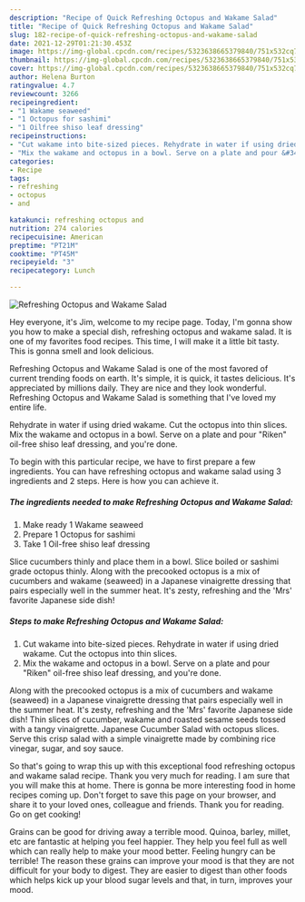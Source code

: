 ```yaml
---
description: "Recipe of Quick Refreshing Octopus and Wakame Salad"
title: "Recipe of Quick Refreshing Octopus and Wakame Salad"
slug: 182-recipe-of-quick-refreshing-octopus-and-wakame-salad
date: 2021-12-29T01:21:30.453Z
image: https://img-global.cpcdn.com/recipes/5323638665379840/751x532cq70/refreshing-octopus-and-wakame-salad-recipe-main-photo.jpg
thumbnail: https://img-global.cpcdn.com/recipes/5323638665379840/751x532cq70/refreshing-octopus-and-wakame-salad-recipe-main-photo.jpg
cover: https://img-global.cpcdn.com/recipes/5323638665379840/751x532cq70/refreshing-octopus-and-wakame-salad-recipe-main-photo.jpg
author: Helena Burton
ratingvalue: 4.7
reviewcount: 3266
recipeingredient:
- "1 Wakame seaweed"
- "1 Octopus for sashimi"
- "1 Oilfree shiso leaf dressing"
recipeinstructions:
- "Cut wakame into bite-sized pieces. Rehydrate in water if using dried wakame. Cut the octopus into thin slices."
- "Mix the wakame and octopus in a bowl. Serve on a plate and pour &#34;Riken&#34; oil-free shiso leaf dressing, and you&#39;re done."
categories:
- Recipe
tags:
- refreshing
- octopus
- and

katakunci: refreshing octopus and 
nutrition: 274 calories
recipecuisine: American
preptime: "PT21M"
cooktime: "PT45M"
recipeyield: "3"
recipecategory: Lunch

---
```



![Refreshing Octopus and Wakame Salad](https://img-global.cpcdn.com/recipes/5323638665379840/751x532cq70/refreshing-octopus-and-wakame-salad-recipe-main-photo.jpg)

Hey everyone, it's Jim, welcome to my recipe page. Today, I'm gonna show you how to make a special dish, refreshing octopus and wakame salad. It is one of my favorites food recipes. This time, I will make it a little bit tasty. This is gonna smell and look delicious.

Refreshing Octopus and Wakame Salad is one of the most favored of current trending foods on earth. It's simple, it is quick, it tastes delicious. It's appreciated by millions daily. They are nice and they look wonderful. Refreshing Octopus and Wakame Salad is something that I've loved my entire life.

Rehydrate in water if using dried wakame. Cut the octopus into thin slices. Mix the wakame and octopus in a bowl. Serve on a plate and pour &#34;Riken&#34; oil-free shiso leaf dressing, and you&#39;re done.


To begin with this particular recipe, we have to first prepare a few ingredients. You can have refreshing octopus and wakame salad using 3 ingredients and 2 steps. Here is how you can achieve it.

<!--inarticleads1-->

##### The ingredients needed to make Refreshing Octopus and Wakame Salad:

1. Make ready 1 Wakame seaweed
1. Prepare 1 Octopus for sashimi
1. Take 1 Oil-free shiso leaf dressing


Slice cucumbers thinly and place them in a bowl. Slice boiled or sashimi grade octopus thinly. Along with the precooked octopus is a mix of cucumbers and wakame (seaweed) in a Japanese vinaigrette dressing that pairs especially well in the summer heat. It&#39;s zesty, refreshing and the &#39;Mrs&#39; favorite Japanese side dish! 

<!--inarticleads2-->

##### Steps to make Refreshing Octopus and Wakame Salad:

1. Cut wakame into bite-sized pieces. Rehydrate in water if using dried wakame. Cut the octopus into thin slices.
1. Mix the wakame and octopus in a bowl. Serve on a plate and pour &#34;Riken&#34; oil-free shiso leaf dressing, and you&#39;re done.


Along with the precooked octopus is a mix of cucumbers and wakame (seaweed) in a Japanese vinaigrette dressing that pairs especially well in the summer heat. It&#39;s zesty, refreshing and the &#39;Mrs&#39; favorite Japanese side dish! Thin slices of cucumber, wakame and roasted sesame seeds tossed with a tangy vinaigrette. Japanese Cucumber Salad with octopus slices. Serve this crisp salad with a simple vinaigrette made by combining rice vinegar, sugar, and soy sauce. 

So that's going to wrap this up with this exceptional food refreshing octopus and wakame salad recipe. Thank you very much for reading. I am sure that you will make this at home. There is gonna be more interesting food in home recipes coming up. Don't forget to save this page on your browser, and share it to your loved ones, colleague and friends. Thank you for reading. Go on get cooking!

Grains can be good for driving away a terrible mood. Quinoa, barley, millet, etc are fantastic at helping you feel happier. They help you feel full as well which can really help to make your mood better. Feeling hungry can be terrible! The reason these grains can improve your mood is that they are not difficult for your body to digest. They are easier to digest than other foods which helps kick up your blood sugar levels and that, in turn, improves your mood.
